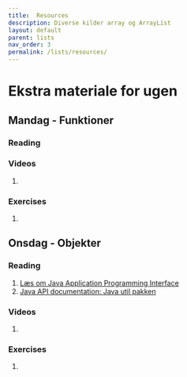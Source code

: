 ```yaml
---
title:  Resources
description: Diverse kilder array og ArrayList
layout: default
parent: lists
nav_order: 3
permalink: /lists/resources/
---
```


# Ekstra materiale for ugen

## Mandag - Funktioner
### Reading


### Videos
1. []()
### Exercises
1. []()

## Onsdag - Objekter
### Reading
1. [Læs om Java Application Programming Interface](https://resources.saylor.org/wwwresources/archived/site/wp-content/uploads/2013/02/CS101-1.3.5.3-Java-Application-Programming-Interface-API-FINAL.pdf)
2. [Java API documentation: Java util pakken](https://docs.oracle.com/javase/7/docs/api/java/util/ArrayList.html)

### Videos
1. []()
### Exercises
1. []()